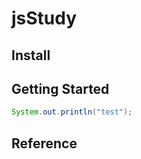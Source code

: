 # jsStudy



## Install


## Getting Started

```java
System.out.println("test");
```

## Reference
